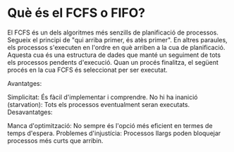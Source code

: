# Què és el FCFS o FIFO?

El FCFS és un dels algoritmes més senzills de planificació de processos. Segueix el principi de "qui arriba primer, és atès primer". En altres paraules, els processos s'executen en l'ordre en què arriben a la cua de planificació. Aquesta cua és una estructura de dades que manté un seguiment de tots els processos pendents d'execució. Quan un procés finalitza, el següent procés en la cua FCFS és seleccionat per ser executat.

Avantatges:

Simplicitat: És fàcil d'implementar i comprendre.
No hi ha inanició (starvation): Tots els processos eventualment seran executats.
Desavantatges:

Manca d'optimització: No sempre és l'opció més eficient en termes de temps d'espera.
Problemes d'injustícia: Processos llargs poden bloquejar processos més curts que arribin.